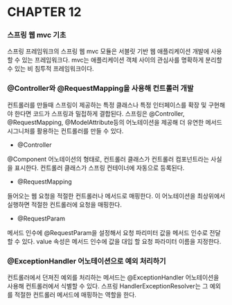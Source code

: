 # CHAPTER 12

### 스프링 웹 mvc 기초

스프링 프레임워크의 스프링 웹 mvc 모듈은 서블릿 기반 웹 애플리케이션 개발에 사용할 수 있는 프레임워크다. mvc는 애플리케이션 객체 사이의 관심사를 명확하게 분리할 수 있는 비 침투적 프레임워크이다.

### @Controller와 @RequestMapping을 사용해 컨트롤러 개발

컨트롤러를 만들때 스프링이 제공하는 특정 클래스나 특정 인터페이스를 확장 및 구현해야 한다면 코드가 스프링과 밀접하게 결합된다. 스프링은 @Controller, @RequestMapping, @ModelAttribute등의 어노테이션을 제공해 더 유연한 메서드 시그니처를 활용하는 컨트롤러를 만들 수 있다.

- @Controller

@Component 어노테이션의 형태로, 컨트롤러 클래스가 컨트롤러 컴포넌트라는 사실을 표시한다. 컨트롤러 클래스가 스프링 컨테이너에 자동으로 등록된다.

- @RequestMapping

들어오는 웹 요청을 적절한 컨트롤러나 메서드로 매핑한다. 이 어노테이션을 최상위에서 실행하면 적절한 컨트롤러에 요청을 매핑한다.

- @RequestParam

메서드 인수에 @RequestParam을 설정해서 요청 파리미터 값을 메서드 인수로 전달할 수 있다. value 속성은 메서드 인수에 값을 대입 할 요청 파라미터 이름을 지정한다.

### @ExceptionHandler 어노테이션으로 예외 처리하기

컨트롤러에서 던져진 예외를 처리하는 메서드는 @ExceptionHandler 어노테이션을 사용해 컨트롤러에서 식별할 수 있다. 스프링 HandlerExceptionResolver는 그 예외를 적절한 컨트롤러 메서드에 매핑하는 역할을 한다.